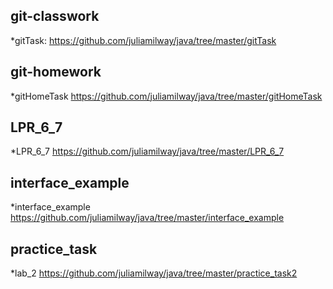 ## git-classwork
*gitTask:
https://github.com/juliamilway/java/tree/master/gitTask

## git-homework
*gitHomeTask
https://github.com/juliamilway/java/tree/master/gitHomeTask

## LPR_6_7
*LPR_6_7
https://github.com/juliamilway/java/tree/master/LPR_6_7

## interface_example
*interface_example
https://github.com/juliamilway/java/tree/master/interface_example

## practice_task
*lab_2
https://github.com/juliamilway/java/tree/master/practice_task2